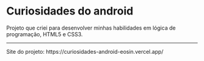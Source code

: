 # Curiosidades do android

Projeto que criei para desenvolver minhas habilidades em lógica de programação, HTML5 e CSS3.
<hr/> Site do projeto: https://curiosidades-android-eosin.vercel.app/
